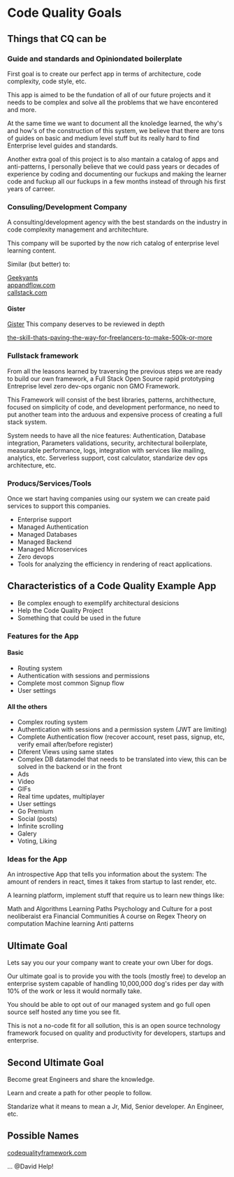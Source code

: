 # Code Quality Goals

## Things that CQ can be

### Guide and standards and Opiniondated boilerplate

First goal is to create our perfect app in terms of architecture, code complexity, code style, etc.

This app is aimed to be the fundation of all of our future projects and it needs to be complex and solve all the problems that we have encontered and more.

At the same time we want to document all the knoledge learned, the why's and how's of the construction of this system, we believe that there are tons of guides on basic and medium level stuff but its really hard to find Enterprise level guides and standards.

Another extra goal of this project is to also mantain a catalog of apps and anti-patterns, I personally believe that we could pass years or decades of experience by coding and documenting our fuckups and making the learner code and fuckup all our fuckups in a few months instead of through his first years of carreer.

### Consuling/Development Company

A consulting/development agency with the best standards on the industry in code complexity management and architechture.

This company will be suported by the now rich catalog of enterprise level learning content.

Similar (but better) to:

[Geekyants](https://geekyants.com/)\
[appandflow.com](https://appandflow.com/pricing)\
[callstack.com](https://callstack.com/)

#### Gister

[Gister](https://gigster.com/talent/) This company deserves to be reviewed in depth

[the-skill-thats-paving-the-way-for-freelancers-to-make-500k-or-more](https://www.forbes.com/sites/reneemorad/2016/10/24/the-skill-thats-paving-the-way-for-freelancers-to-make-500k-or-more/#2ce1b4da13ae)

### Fullstack framework

From all the leasons learned by traversing the previous steps we are ready to build our own framework, a Full Stack Open Source rapid prototyping Entreprise level zero dev-ops organic non GMO Framework.

This Framework will consist of the best libraries, patterns, archithecture, focused on simplicity of code, and development performance, no need to put another team into the arduous and expensive process of creating a full stack system.

System needs to have all the nice features: Authentication, Database integration, Parameters validations, security, architectural boilerplate, measurable performance, logs, integration with services like mailing, analytics, etc. Serverless support, cost calculator, standarize dev ops architecture, etc.

### Producs/Services/Tools

Once we start having companies using our system we can create paid services to support this companies.

- Enterprise support
- Managed Authentication
- Managed Databases
- Managed Backend
- Managed Microservices
- Zero devops
- Tools for analyzing the efficiency in rendering of react applications.

## Characteristics of a Code Quality Example App

- Be complex enough to exemplify architectural desicions
- Help the Code Quality Project
- Something that could be used in the future

### Features for the App

#### Basic

- Routing system
- Authentication with sessions and permissions
- Complete most common Signup flow
- User settings

#### All the others

- Complex routing system
- Authentication with sessions and a permission system (JWT are limiting)
- Complete Authentication flow (recover account, reset pass, signup, etc, verify email after/before register)
- Diferent Views using same states
- Complex DB datamodel that needs to be translated into view, this can be solved in the backend or in the front
- Ads
- Video
- GIFs
- Real time updates, multiplayer
- User settings
- Go Premium
- Social (posts)
- Infinite scrolling
- Galery
- Voting, Liking

### Ideas for the App

An introspective App that tells you information about the system: The amount of renders in react, times it takes from startup to last render, etc.

A learning platform, implement stuff that require us to learn new things like:

Math and Algorithms
Learning Paths
Psychology and Culture for a post neoliberaist era
Financial Communities
A course on Regex
Theory on computation
Machine learning
Anti patterns

## Ultimate Goal

Lets say you our your company want to create your own Uber for dogs.

Our ultimate goal is to provide you with the tools (mostly free) to develop an enterprise system capable of handling 10,000,000 dog's rides per day with 10% of the work or less it would normally take.

You should be able to opt out of our managed system and go full open source self hosted any time you see fit.

This is not a no-code fit for all sollution, this is an open source technology framework focused on quality and productivity for developers, startups and enterprise.

## Second Ultimate Goal

Become great Engineers and share the knowledge.

Learn and create a path for other people to follow.

Standarize what it means to mean a Jr, Mid, Senior developer. An Engineer, etc.

## Possible Names

[codequalityframework.com](https://www.namecheap.com/domains/registration/results/?domain=codequalityframework.com)

... @David Help!
